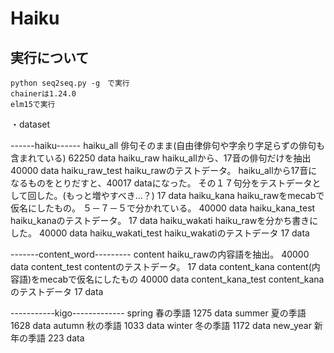 # Haiku
## 実行について
	python seq2seq.py -g　で実行
	chainerは1.24.0
	elm15で実行

・dataset

   ------haiku------
	haiku_all
		俳句そのまま(自由律俳句や字余り字足らずの俳句も含まれている)
		62250 data
	haiku_raw
		haiku_allから、17音の俳句だけを抽出
		40000 data
	haiku_raw_test
		haiku_rawのテストデータ。
		haiku_allから17音になるものをとりだすと、40017 dataになった。
		その１７句分をテストデータとして回した。(もっと増やすべき…？)
		17 data
	haiku_kana
		haiku_rawをmecabで仮名にしたもの。
		５－７－５で分かれている。
		40000 data
	haiku_kana_test
		haiku_kanaのテストデータ。
		17 data
	haiku_wakati
		haiku_rawを分かち書きにした。
		40000 data
	haiku_wakati_test
		haiku_wakatiのテストデータ
		17 data



   -------content_word---------
	content
		haiku_rawの内容語を抽出。
		40000 data
	content_test
		contentのテストデータ。
		17 data
	content_kana
		content(内容語)をmecabで仮名にしたもの
		40000 data
	content_kana_test
		content_kanaのテストデータ
		17 data

   -----------kigo-------------
	spring
		春の季語
		1275 data
	summer
		夏の季語
		1628 data
	autumn
		秋の季語
		1033 data
	winter
		冬の季語
		1172 data
	new_year
		新年の季語
223 data
